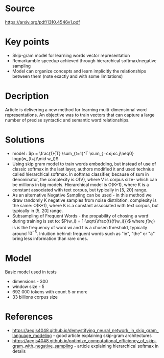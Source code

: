 # Source
https://arxiv.org/pdf/1310.4546v1.pdf

# Key points
- Skip-gram model for learning words vector representation
- Remarkamble speedup achieved through hierarchical softmax/negative sampling
- Model can organize concepts and learn implicitly the relationships between them (note exactly and with some limitations)

# Decription
Article is delivering a new method for learning multi-dimensional word representations. An objective was to train vectors that can capture a large number of precise syntactic and semantic word relationships.

# Solutions
- model : $p = \frac{1}{T} \sum_{t=1}^T \sum_{−c≤j≤c,j\neq0} logp(w_{t+j}\mid w_t)$
- Using skip gram model to train words embedding, but instead of use of classic softmax in the last layer, authors modified it and used techniue called hierarchical softmax. In softmax classifier, because of sum in denominator, the complexity is O(V), where V is corpus size- which can be millions in big models. Hierarchical model is O(K+1), where K is a constant associated with text corpus, but typically in [5, 20] range.
- As an alternative Negative Sampling can be used - in this method we draw randomly K negative samples from noise distribtion, complexity is the same:  O(K+1), where K is a constant associated with text corpus, but typically in [5, 20] range.
- Subsampling of Frequent Words - the propability of chosing a word during training is set to:
				$P(w_i) = 1-\sqrt{\frac{t}{f(w_i)}}$
	where $f(w_i)$ is is the frequency of word wi and t is a chosen threshold, typically around $10^{-5}$. Intuition behind: frequent words such as "in", "the" or "a" bring less information than rare ones.


# Model
Basic model used in tests
-  dimensions - 300
- window size - 5
- 692 000 tokens with count 5 or more
- 33 billions corpus size


# References
- https://aegis4048.github.io/demystifying_neural_network_in_skip_gram_language_modeling - good article explaining skip-gram architectures
- https://aegis4048.github.io/optimize_computational_efficiency_of_skip-gram_with_negative_sampling - article explaining hierarchical softmax in details

